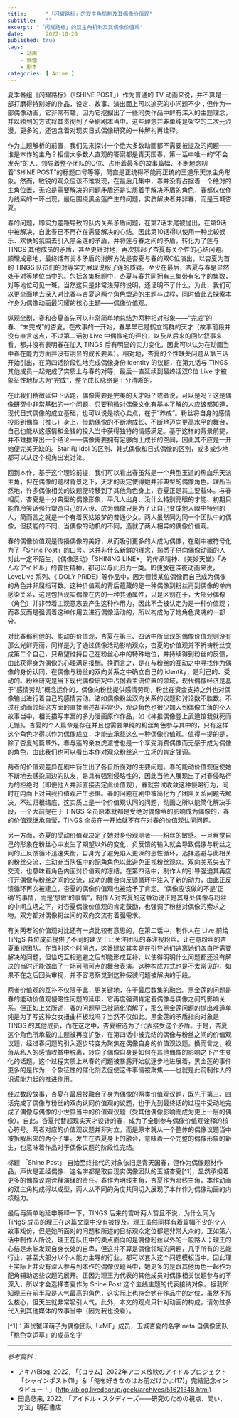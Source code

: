 ```yaml
---
title:      "「闪耀路标」的双主角机制及其偶像价值观"
subtitle:   ""
excerpt: "「闪耀路标」的双主角机制及其偶像价值观"
date:       2022-10-20
published: true 
tags:
    - 动画
    - 偶像
    - 剧本
categories: [ Anime ]
---
```


夏季番组《闪耀路标》（「SHINE POST」）作为普通的 TV 动画来说，并不算是一部打磨得特别好的作品，设定、故事、演出面上可以追究的小问题不少；但作为一部偶像动画，它非常有趣，因为它挖掘出了一些同类作品中鲜有深入的主题理念，并以独到的方式将其贯彻到了全剧剧本当中。这些理念并非单纯是架空的二次元浪漫，更多的，还包含着对现实日式偶像研究的一种解构再诠释。

<!--more-->

作为主题解析的前置，我们先来探讨一个绝大多数动画都不需要被提及的问题——谁是本作的主角？相信大多数人直观的答案都是青天国春，第一话中唯一的“不会发光”的人、领导着整个团队的C位、占用着最多的故事篇幅、不断地念叨着“SHINE POST”的标题口号等等，简直是正统得不能再正统的王道乐天派主角形象。然而，敏锐的观众应该不难发现，在最后几集中，春并没有占据着一个绝对的主角位置，无论是需要解决的问题矛盾还是实质着手解决矛盾的角色，春都仅仅作为线索的一环出现。最后围绕黑金莲产生的问题，实质解决者并非春，而是玉城杏夏。

春的问题，即实力差距导致的队内关系矛盾问题，在第7话末尾被抛出，在第9话中被解决，自此春已不再存在需要解决的心结。因此第10话得以使用一种比较娱乐、欢快的氛围去引入黑金莲的矛盾，并将莲与春之间的矛盾，转化为了莲与 TINGS 其他成员的矛盾，甚至更针对地，再次挑起了杏夏有关个性的心结问题。顺理成章地，最终话有关本矛盾的消解方法是杏夏与春的双C位演出，以杏夏为首的 TINGS 队员们的对等实力展现说服了莲的质疑。至少在最后，杏夏与春是显然处于对等地位当中的。包括各集标题中，杏夏与春共同拥有三集带有名字的集数，对等地位可见一斑。当然这只是非常浅薄的说明，还证明不了什么，为此，我们可以更全面地去深入对比春与杏夏这两个角色塑造的主题与过程，同时借此去探索本作身为偶像动画最闪耀的核心主题——偶像价值观。

纵观全剧，春和杏夏首先可以非常简单地总结为两种相对形象——“完成”的春、“未完成”的杏夏。在故事的一开始，春早早已是鹤立鸡群的天才（故事前段并没有直言这点，不过第二话初 Live 中偶像宅的评价，以及从后来的回忆叙事来看，都并没有表明春在加入 TINGS 后有明显的实力变化，因此可以认为在动画当中春在能力方面并没有明显的成长要素）。相对地，杏夏的个性缺失问题从第三话开始引出，在第四话阶段性地完成偶像身份 identity 的议题，在第九话与 TINGS 其他成员一起完成了实质上与春的对等，最后一直延续到最终话双C位 Live 才被象征性地标志为“完成”，整个成长脉络是十分清晰的。

在此我们稍微延伸下话题，偶像需要是完美的天才吗？或者说，可以是吗？这是偶像研究中非常基础的一个问题，只要稍微对偶像文化有基本了解的人应该都知道，现代日式偶像的成立基础，也可以说是核心卖点，在于“养成”。粉丝将自身的感情投影到偶像（推し）身上，借助偶像的不断地成长、不断地迈向更高水平的舞台，自己也能从这感情和金钱的投入当中获得独特的情感满足。基于这样的背景前提，并不难推导出一个结论——偶像需要拥有足够向上成长的空间，因此其不应是一开始便完美无缺的。Star 和 Idol 的区别、韩式偶像和日式偶像的区别，或多或少地都可以从这个视角出发讨论。

回到本作，基于这个理论前提，我们可以看出春虽然是一个典型王道的热血乐天派主角，但在偶像的题材背景之下，天才的设定使得她并非典型的偶像角色。理所当然地，许多偶像相关的议题便转移到了其他角色身上，杏夏正是其主要载体。与春相反，杏夏是十分典型的偶像形象，平凡人出身、没什么特别亮眼的才能、初期只能靠冷笑话强行塑造自己的人设、成为偶像只是为了让自己变成他人眼中特别的人，简而言之就是一个有着灰姑娘梦的普通少女。两人虽然同为同一个团队中的偶像，但技能的不同、当偶像的动机的不同，造就了两人相异的偶像价值观。

春的偶像价值观是传播偶像的美好，从而吸引更多的人成为偶像，在剧中被符号化为了「Shine Post」的口号。这并非什么新鲜的理念，熟悉子供向偶像动画的人对此一定不陌生，《偶像活动》「SHINING LINE*」的传承精神、《美妙天堂》「みんなアイドル」的普世精神，都可以与此归为一类。即便放在深夜动画来说，LoveLive 系列、《IDOLY PRIDE》等作品中，因为憧憬某位偶像而自己成为偶像的角色并非屈指可数。这种价值观的背后蕴藏的是一种偶像到粉丝再到偶像的单向感染关系，这是包括现实偶像在内的一种共通属性，只是区别在于，大部分偶像（角色）并非带着主观意志去产生这种作用力，因此不会被认定为是一种价值观；而春反而是强调着这种作用去进行偶像活动的，所以构成为了她角色灵魂的一部分。

对比春那利他的、能动的价值观，杏夏在第三、四话中所呈现的偶像价值观则没有那么光鲜亮丽，同样是为了通过偶像活动影响观众，杏夏的价值观并不祈祷粉丝变成第二个自己，只希望维持自己在粉丝心中的特殊地位，并持续得到粉丝的反馈，由此获得身为偶像的心理满足报酬。换而言之，是在与粉丝的互动之中寻找作为偶像的身份认同，在偶像与粉丝的双向关系之中确立自己的 identity，是利己的、受动的。粉丝研究是当下现代偶像研究中占据着主流位置的领域，现代偶像经济是基于“感情劳动”概念运作的，偶像向粉丝提供感情劳动，粉丝在资金支持之外也对偶像输出进行着自己的感情劳动。诸如偶像粉丝双向关系的议题和讨论数不胜数。不过在动画领域这方面的直接阐述却非常少，观众角色也很少加入到偶像主角的个人故事当中，相关描写丰富的多为漫画原作作品，如《神推偶像登上武道馆我就死而无憾》。杏夏的个人篇章是存在并且也需要单纯的粉丝角色参与其中的，只有这样这个角色才得以作为偶像成立，才能去承载这么一种偶像价值观。值得一提的是，除了杏夏的篇章外，春与莲的亲友虎渡誉也是一个享受消费偶像而无感于成为偶像的角色，由此我们也可以看出本作对观众粉丝这一立场的肯定强调。

两者的价值观差异在剧中衍生出了各自所面对的主要问题。春的能动价值观促使她不断地去感染周边的队友，是具有强烈侵略性的，因此当他人展现出了对春侵略行为的拒绝时（即便他人并非直接否定此价值观），春就尝试收敛这种侵略行为，同时在内面上对自我价值观产生恐惧。春的问题在剧中被简化为了团队关系问题去解决，不过归根结底，这实质上是一个价值观认同的问题，动画之所以能简化解决手段，一个大前提在于 TINGS 全员原本就都是受绝对偶像萤的影响成为偶像的，春的价值观继承自萤，TINGS 全员在一开始就不存在对春的价值观认同问题。

另一方面，杏夏的受动价值观决定了她对身份观测者——粉丝的敏感。一旦察觉自己的形象在粉丝心中发生了期望以外的变化，负反馈的输入就会导致偶像与粉丝之间的正反馈循环迅速失衡，自身为了避免陷入更深的恶性循环，选择逃避与此相关的粉丝交流，主动充当队伍中的配角角色以此避免正视粉丝观众。双向关系失去了交流，也意味着角色内面对价值观的冻结。在第四话中，制作人的引导强迫其再度打开偶像与粉丝之间的交流，成功的舞台向反馈循环中注入了新的动力，由此正反馈循环再次被建立，杏夏的偶像价值观也被给予了肯定。“偶像应该做的不是‘正确’的事情，而是‘想做’的事情”，制作人对杏夏的这番劝说正是其身处偶像与粉丝的中间立场之下，对杏夏偶像价值观的肯定鼓励，也强调了粉丝对偶像的索求之物，双方都对偶像粉丝间的双向交流有着强需求。

有关两者的价值观对比还有一点比较有意思的，在第二话中，制作人在 Live 前给 TiNgS 各位成员提供了不同的建议：让关注团队的春注视粉丝、让在意粉丝的杏夏重视团队。在当时这个时间点，这番建议其实是在引导她们逃离她们各自所需要解决的问题，但恰巧互相逃避之后却能形成互补，以使得明明什么问题都还没有解决的当时还能做出了一场可圈可点的舞台表演。这种构成方式也是不太常见的，如果不在之后回头审视，并不容易察觉到这种假装问题被解决的手段。

两者价值观的互补不仅限于此，更关键地，在于最后数集的融合。黑金莲的问题是春的能动价值观侵略性问题的延申，它再度强调肯定着偶像与偶像之间的影响关系。但正如上文所述，春的问题早已被简化消解了，那么黑金莲问题的抛出难道单纯是为了写这种女女扭曲样板戏吗？当然不仅如此。黑金莲的矛盾指向对象是 TINGS 的其他成员，而在这之中，杏夏被选为了代表接受这个矛盾。于是，杏夏这个角色所承载的主题被再度扩张，在第四话中被完结的偶像与粉丝之间的价值观议题，经过春问题的引入逐步转变为聚焦在偶像自身的价值观议题。换而言之，视角从私人的感情收益中脱离，转向了偶像自身是如何在其他偶像的影响之下产生变化的话题。这个过程实质上从春的问题被暴露开始就逐步地进展着，黑金莲的事件更多的是作为一个象征性的催化剂去促使这件事情被聚焦——也就是此前制作人的识谎能力起的推进作用。

经过数段故事，杏夏在最后被融合了身为偶像的两类价值观议题，既先于第三、四话完成了偶像与粉丝的双向认同价值观的议题，也于九到最终话的过程中受动地完成了偶像与偶像的小世界当中的价值观议题（受其他偶像影响而成为更上一层的偶像）。自此，杏夏代替超现实天才设计的春，成为了全剧参与偶像价值观诠释的核心符号。两者对应的价值观议题并非对立，而是原本就从一个整体的偶像议题当中被拆解出来的两个子集。发生在杏夏身上的融合，意味着一个完整的偶像形象的新生，也意味着作品对于偶像议题的阶段性完结。

标题 「Shine Post」 自始至终指代的对象依旧是青天国春，但作为偶像题材作品，声优是正经偶像、连名字都是取自现实偶像团队的玉城杏夏[^1]，显然承担着更多的偶像议题诠释演绎的责任。春作为明线主角，杏夏作为暗线主角，本作动画的双主角构成得以成型，两人从不同的角度共同切入展现了本作作为偶像动画的内核魅力。

最后再简单地延申解释一下，TINGS 后来的雪叶两人暂且不说，为什么同为 TiNgS 成员的理王在这篇文章中没有被提及。理王虽然同样有着篇幅不少的个人故事戏份，但是她所面对的问题和所述的目标观众定位都是非常大众的。正如第六话中制作人所说，理王在队伍中的卖点面向的是偶像粉丝以外的一般路人；理王的心结是未能发现自身长处的自卑，但这并不算是偶像领域的问题，几乎所有的艺能行业，甚至大部分以个人能力主导的行业，都可以套入这个问题模板当中。因此理王实际上并没有深入参与到本作的偶像议题当中，她更多的是跟其他角色一起作为配角辅助这些议题的展开。正因为理王为代表的其他成员对偶像相关议题参与的不深入，所以才会选择杏夏作为 Shine Post 这个主线主题的代表接纳对象。据我所知理王在前半段是人气最高的角色，这实际上也符合她在作品中的定位，虽然不那么核心，但天生就非常吸引人气。此外，本文的观点只针对动画的构成，请勿过多代入到其他媒体的故事当中（因为我也没看）。

[^1]：声优蟹泽萌子为偶像团队「≠ME」成员，玉城杏夏的名字 neta 自偶像团队「桃色幸运草」的成员名字

---

*参考资料：*

- アキバBlog, 2022, 「【コラム】2022年アニメ放映のアイドルプロジェクト「シャインポスト(1)」＆「俺を好きなのはお前だけかよ(17)」完結記念インタビュー！」(http://blog.livedoor.jp/geek/archives/51621348.html)
- 田島悠来, 2022, 「アイドル・スタディーズ——研究のための視点、問い、方法」明石書店
